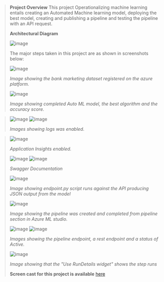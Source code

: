 > **Project Overview**
> This project Operationalizing machine learning entails creating an Automated Machine learning model, deploying the best model, creating and publishing a pipeline and testing the pipeline with an API request.
> 
> **Architectural Diagram**
> 
> ![image](https://user-images.githubusercontent.com/86358182/129568848-40023aab-faa5-428a-9878-da4debdf1d81.png)
> 
> The major steps taken in this project are as shown in screenshots below:
> 
> ![image](https://user-images.githubusercontent.com/86358182/129561473-29c606fb-c1ed-4410-b966-1238a929ba52.png)
> 
> _Image showing the bank marketing dataset registered on the azure platform._
> 
> 
> ![image](https://user-images.githubusercontent.com/86358182/129561623-c03c3ee2-9a4f-435c-bb9d-1428d3561653.png)
> 
> _Image showing completed Auto ML model, the best algorithm and the accuracy score._


> ![image](https://user-images.githubusercontent.com/86358182/129561868-485e55aa-45c0-4da3-ae25-4ead01dcaec1.png)
> ![image](https://user-images.githubusercontent.com/86358182/129561877-c02cfdfb-4b47-4f09-8cf8-71eff1afadbe.png)
> 
> _Images showing logs was enabled._


> ![image](https://user-images.githubusercontent.com/86358182/129562064-141d2bbe-2307-4e5e-85da-8d20682235ec.png)
> 
> _Application Insights enabled._
> 
> 
> ![image](https://user-images.githubusercontent.com/86358182/129562264-f6ca59e2-7a34-42b6-af87-4c81012524a8.png)
> ![image](https://user-images.githubusercontent.com/86358182/129562288-a1160ef8-27f5-4931-9e77-61d6c78bc5c5.png)
> 
> _Swagger Documentation_
> 
> 
> ![image](https://user-images.githubusercontent.com/86358182/129562347-584ad063-3390-4548-8ccd-e785074fb866.png)
> 
> _Image showing endpoint.py script runs against the API producing JSON output from the model_
> 
> 
> ![image](https://user-images.githubusercontent.com/86358182/129563182-33f47ec5-198a-403f-ac34-479344b7be0f.png)
> 
> _Image showing the pipeline was created and completed from pipeline section in Azure ML studio._
> 
> 
> ![image](https://user-images.githubusercontent.com/86358182/129563414-c51af483-83bf-45fd-b5fb-5a481042fb68.png)
> ![image](https://user-images.githubusercontent.com/86358182/129563241-6be2fce4-1c70-4633-9adb-c7b0e921ab4d.png)
> 
> _Images showing the pipeline endpoint, a rest endpoint and a status of Active._
> 
> 
> ![image](https://user-images.githubusercontent.com/86358182/129563490-a1bf62ca-104f-4b78-af12-95f6caa2ec80.png)
> 
> _Image showing that the "Use RunDetails widget" shows the step runs_
> 
> 
> **Screen cast for this project is available** [here](https://youtu.be/w55XiaQWDUY)
